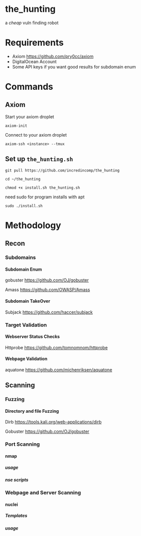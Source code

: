 # the_hunting
a *cheap* vuln finding robot

# Requirements

* Axiom https://github.com/pry0cc/axiom
* DigitalOcean Account
* Some API keys if you want good results for subdomain enum

# Commands
## Axiom
Start your axiom droplet

`axiom-init`

Connect to your axiom droplet

`axiom-ssh <instance> --tmux`

## Set up `the_hunting.sh`
`git pull https://github.com/incredincomp/the_hunting`

`cd ~/the_hunting`

`chmod +x install.sh the_hunting.sh`

need sudo for program installs with apt

`sudo ./install.sh`

# Methodology

## Recon

### Subdomains

#### Subdomain Enum
gobuster
https://github.com/OJ/gobuster

Amass
https://github.com/OWASP/Amass

#### Subdomain TakeOver
Subjack
https://github.com/haccer/subjack

### Target Validation

#### Webserver Status Checks
Httprobe
https://github.com/tomnomnom/httprobe

#### Webpage Validation
aquatone
https://github.com/michenriksen/aquatone

## Scanning

### Fuzzing
#### Directory and file Fuzzing
Dirb
https://tools.kali.org/web-applications/dirb

Gobuster
https://github.com/OJ/gobuster

### Port Scanning
#### nmap

##### usage

##### nse scripts

### Webpage and Server Scanning

#### nuclei
##### Templates
##### usage
